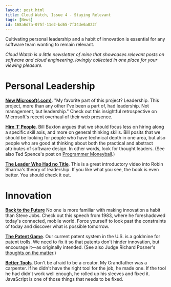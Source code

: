 ```yaml
---
layout: post.html
title: Cloud Watch, Issue 4 - Staying Relevant
tags: [News]
id: 168a6d7a-075f-11e2-bd65-7f34de6a022f
---
```


Cultivating personal leadership and a habit of innovation is essential for any software team wanting to remain relevant.

*Cloud Watch is a little newsletter of mine that showcases relevant posts on software and cloud engineering, lovingly collected in one place for your viewing pleasure.*

# Personal Leadership #

**[New Microsoft(.com)][new-msft]**. "My favorite part of this project? Leadership. This project, more than any other I've been a part of, had leadership. Not management, but leadership." Check out this insightful retrospective on Microsoft's recent overhaul of their web presence. 

**[Hire 'I' People][hire-i-people]**. Bill Buxton argues that we should focus less on hiring along a specific skill axis, and more on general thinking skills. Bill posits that we should be looking for people who have technical depth in one area, but also people who are good at thinking about both the practical and abstract attributes of software design. In other words, look for thought leaders. (See also Ted Spence's post on [Programmer Moneyball][moneyball].)

**[The Leader Who Had no Title][no-title]**. This is a great introductory video into Robin Sharma's theory of leadership. If you like what you see, the book is even better. You should check it out.

[new-msft]: http://rainypixels.com/words/the-story-of-the-new-microsoft-com/
[hire-i-people]: http://www.businessweek.com/innovate/content/jul2009/id20090713_332802.htm
[no-title]: http://www.youtube.com/watch?v=BA9Qu4-b-M0&feature=youtube_gdata
[moneyball]: http://www.altdevblogaday.com/2012/07/18/programmer-moneyball/

# Innovation #

**[Back to the Future][speech]** No one is more familiar with making innovation a habit than Steve Jobs. Check out this speech from 1983, where he foreshadowed today's connected, mobile world. Force yourself to look past the constraints of today and discover what is possible tomorrow.

**[The Patent Game][patents-1]**. Our current patent system in the U.S. is a goldmine for patent trolls. We need to fix it so that patents don't hinder innovation, but encourage it&mdash;as originally intended. (See also Judge Richard Posner's [thoughts on the matter][patents-2].)

**[Better Tools][typescript]**. Don't be afraid to be a creator. My Grandfather was a carpenter. If he didn't have the right tool for the job, he made one. If the tool he had didn't work well enough, he rolled up his sleeves and fixed it. JavaScript is one of those things that needs to be fixed.

[speech]: http://lifelibertytech.com/2012/10/02/the-lost-steve-jobs-speech-from-1983-foreshadowing-wireless-networking-the-ipad-and-the-app-store/
[patents-1]:http://arstechnica.com/tech-policy/2012/09/how-a-rogue-appeals-court-wrecked-the-patent-system/
[patents-2]:http://arstechnica.com/tech-policy/2012/10/judge-decries-excessive-copyright-and-software-patent-protections/
[typescript]: http://www.typescriptlang.org/
